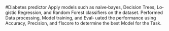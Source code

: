 #Diabetes predictor 
Apply models such as naive‐bayes, Decision Trees, Lo‐ gistic Regression, and Random Forest classifiers on the dataset.
Performed Data processing, Model training, and Eval‐ uated the performance using Accuracy, Precision, and f1score to determine the best Model for the Task.
